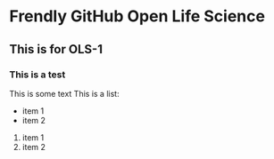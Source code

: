 # Frendly GitHub Open Life Science
## This is for OLS-1
### This is a test
This is some text
This is a list:
* item 1
* item 2

1. item 1
2. item 2
